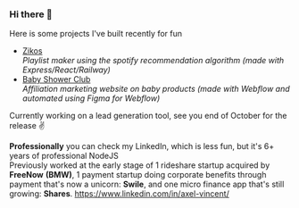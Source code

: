 ### Hi there 👋

Here is some projects I've built recently for fun 
- [Zikos](https://zikos.io/)  
  _Playlist maker using the spotify recommendation algorithm (made with Express/React/Railway)_
- [Baby Shower Club](https://www.babyshower.club/)  
  _Affiliation marketing website on baby products (made with Webflow and automated using Figma for Webflow)_

Currently working on a lead generation tool, see you end of October for the release ✌️

**Professionally** you can check my LinkedIn, which is less fun, but it's 6+ years of professional NodeJS  
Previously worked at the early stage of 1 rideshare startup acquired by **FreeNow** **(BMW)**, 1 payment startup doing corporate benefits through payment that's now a unicorn: **Swile**, and one micro finance app that's still growing: **Shares**.
https://www.linkedin.com/in/axel-vincent/ 

<!--
**AxelVincent/AxelVincent** is a ✨ _special_ ✨ repository because its `README.md` (this file) appears on your GitHub profile.

Here are some ideas to get you started:

- 🔭 I’m currently working on ...
- 🌱 I’m currently learning ...
- 👯 I’m looking to collaborate on ...
- 🤔 I’m looking for help with ...
- 💬 Ask me about ...
- 📫 How to reach me: ...
- 😄 Pronouns: ...
- ⚡ Fun fact: ...
-->
